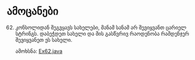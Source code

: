 # ამოცანები

62. კონსოლიდან შეგვყავს სახელები, მანამ სანამ არ შევიყვანთ ცარიელ სტრინგს. დაბეჭდეთ სახელი და მის გასწვრივ რაოდენობა რამდენჯერ შევიყვანეთ ეს სახელი.

    ამოხსნა: [Ex62.java](Ex62.java)
